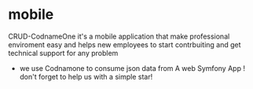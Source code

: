 # mobile
CRUD-CodnameOne
it's a mobile application that make professional enviroment easy and helps new employees to start contrbuiting and get technical support for any problem 
- we use Codnamone to consume json data from A web Symfony App !
don't forget to help us with a simple star!
